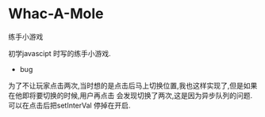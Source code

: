 # Whac-A-Mole
练手小游戏

初学javascipt 时写的练手小游戏.

- bug

为了不让玩家点击两次,当时想的是点击后马上切换位置,我也这样实现了,但是如果在他即将要切换的时候,用户再点击 会发现切换了两次,这是因为异步队列的问题.可以在点击后把setInterVal 停掉在开启.
